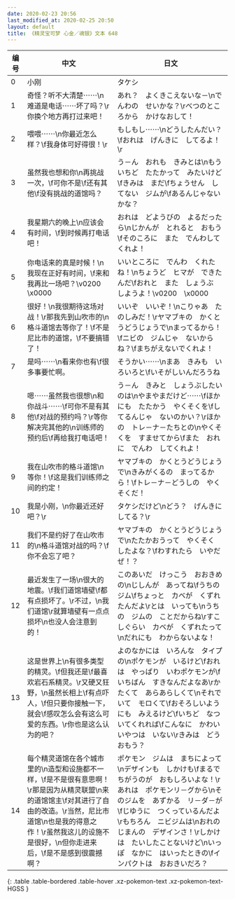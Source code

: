 ```yaml
---
date: 2020-02-23 20:56
last_modified_at: 2020-02-25 20:50
layout: default
title: 《精灵宝可梦 心金／魂银》文本 648
---
```

| 编号 | 中文 | 日文 |
| ---- | ---- | ---- |
| 0 | 小刚 | タケシ |
| 1 | 奇怪？听不大清楚⋯⋯\n难道是电话⋯⋯坏了吗？\r你换个地方再打过来吧！ | あれ？　よくきこえないな－\nでんわの　せいかな？\rべつのところから　かけなおして！ |
| 2 | 喂喂⋯⋯\n你最近怎么样？\f我身体可好得很！\r | もしもし⋯⋯\nどうしたんだい？\fおれは　げんきに　してるよ！\r |
| 3 | 虽然我也想和你\n再挑战一次，\f可你不是\f还有其他\f没有挑战的道馆吗？ | う－ん　おれも　きみとは\nもういちど　たたかって　みたいけど\fきみは　まだ\fちょうせん　してない　ジムが\fあるんじゃないかな？ |
| 4 | 我星期六的晚上\n应该会有时间，\f到时候再打电话吧！ | おれは　どようびの　よるだったら\nじかんが　とれると　おもう\fそのころに　また　でんわしてくれよ！ |
| 5 | 你电话来的真是时候！\n我现在正好有时间，\f来和我再比一场吧？\v0200　\x0000 | いいところに　でんわ　くれたね！\nちょうど　ヒマが　できたんだ\fおれと　また　しょうぶ　しようよ！\v0200　\x0000 |
| 6 | 很好！\n我很期待这场对战！\r那我先到山吹市的\n格斗道馆去等你了！\f不是尼比市的道馆，\f不要搞错了！ | いいぞ　いいぞ！\nこりゃあ　たのしみだ！\rヤマブキの　かくとうどうじょうで\nまってるから！\fニビの　ジムじゃ　ないからね？\fまちがえないでくれよ！ |
| 7 | 是吗⋯⋯\n看来你也有\f很多事要忙啊。 | そうかい⋯⋯\nまあ　きみも　いろいろと\fいそがしいんだろうね |
| 8 | 嗯⋯⋯虽然我也很想\n和你战斗⋯⋯\f可你不是有其他\f对战的预约吗？\r等你解决完其他的\n训练师的预约后\f再给我打电话吧！ | う－ん　きみと　しょうぶしたいのは\nやまやまだけど⋯⋯\fほかにも　たたかう　やくそくを\fしてるんじゃ　ないのかい？\rほかの　トレ－ナ－たちとの\nやくそくを　すませてから\fまた　おれに　でんわ　してくれよ！ |
| 9 | 我在山吹市的格斗道馆\n等你！\f这是我们训练师之间的约定！ | ヤマブキの　かくとうどうじょうで\nきみがくるの　まってるから！\fトレ－ナ－どうしの　やくそくだ！ |
| 10 | 我是小刚，\n你最近还好吧？\r | タケシだけど\nどう？　げんきに　してる？\r |
| 11 | 我们不是约好了在山吹市的\n格斗道馆对战的吗？\f你不会忘了吧？ | ヤマブキの　かくとうどうじょうで\nたたかおうって　やくそく　したよな？\fわすれたら　いやだぜ！？ |
| 12 | 最近发生了一场\n很大的地震。\f我们道馆墙壁\f都有点损坏了。\r不过，\n我们道馆\r就算墙壁有一点点损坏\n也没人会注意到的！ | このあいだ　けっこう　おおきめの\nじしんが　あってね\fうちの　ジム\fちょっと　カベが　くずれたんだよ\rとは　いっても\nうちの　ジムの　ことだからね\rすこしぐらい　カベが　くずれたって\nだれにも　わからないよな！ |
| 13 | 这是世界上\n有很多类型的精灵。\f但我还是\f最喜欢岩石系精灵。\r又硬又狂野，\n虽然长相上\f有点吓人，\f但只要你接触一下，就会\f感叹怎么会有这么可爱的东西。\r你也是这么认为的吧？ | よのなかには　いろんな　タイプの\nポケモンが　いるけど\fおれは　やっぱり　いわポケモンが\fいちばん　すきなんだよなあ\rかたくて　あらあらしくて\nそれでいて　モロくて\fおそろしいようにも　みえるけど\fいちど　なついてくれれば\fこんなに　かわいいやつは　いない\rきみは　どうおもう？ |
| 14 | 每个精灵道馆在各个城市里的\n造型和设施都不一样，\f是不是很有意思啊！\r那是因为从精灵联盟\n来的道馆馆主\f对其进行了自由的改造。\r当然，尼比市道馆\n也是我的得意之作！\r虽然我这儿的设施不是很好，\n但你走进来后，\f是不是感到很震撼啊？ | ポケモン　ジムは　まちによって\nデザインも　しかけも\fまるで　ちがうのが　おもしろいよな！\rあれは　ポケモンリ－グから\nそのジムを　あずかる　リ－ダ－が\fじゆうに　つくっているんだよ\rもちろん　ニビジムは\nおれの　じまんの　デザインさ！\rしかけは　たいしたことないけど\nいっぽ　なかに　はいったときの\fインパクトは　おおきいだろ？ |
{: .table .table-bordered .table-hover .xz-pokemon-text .xz-pokemon-text-HGSS }